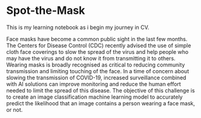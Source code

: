 # Spot-the-Mask
This is my learning notebook as i begin my journey in CV. 

Face masks have become a common public sight in the last few months. The Centers for Disease Control (CDC) recently advised the use of simple cloth face coverings to slow the spread of the virus and help people who may have the virus and do not know it from transmitting it to others. Wearing masks is broadly recognised as critical to reducing community transmission and limiting touching of the face.
In a time of concern about slowing the transmission of COVID-19, increased surveillance combined with AI solutions can improve monitoring and reduce the human effort needed to limit the spread of this disease. The objective of this challenge is to create an image classification machine learning model to accurately predict the likelihood that an image contains a person wearing a face mask, or not.
